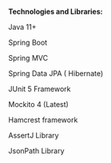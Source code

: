 **Technologies and Libraries:**

Java 11+

Spring Boot

Spring MVC

Spring Data JPA ( Hibernate)

JUnit 5 Framework

Mockito 4 (Latest)

Hamcrest framework

AssertJ Library

JsonPath Library
